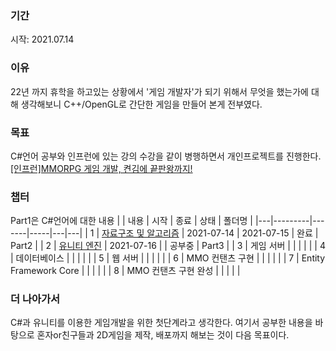 ### 기간
시작: 2021.07.14  
  
### 이유
22년 까지 휴학을 하고있는 상황에서 '게임 개발자'가 되기 위해서 무엇을 했는가에 대해 생각해보니 C++/OpenGL로 간단한 게임을 만들어 본게 전부였다.

### 목표
C#언어 공부와 인프런에 있는 강의 수강을 같이 병행하면서 개인프로젝트를 진행한다.  
[[인프런]MMORPG 게임 개발, 켠김에 끝판왕까지!](https://www.inflearn.com/roadmaps/355)

### 챕터
Part1은 C#언어에 대한 내용
|   | 내용 | 시작 | 종료 | 상태 | 폴더명 |
|---|---------|-------|-----|---|---|
| 1 |  [자료구조 및 알고리즘](./Part2)       | 2021-07-14  | 2021-07-15    | 완료 | Part2  |
| 2 |  [유니티 엔진](./Part3)       |  2021-07-16     |     | 공부중  | Part3  |
| 3 |  게임 서버       |       |     |   |   |
| 4 |  데이터베이스       |       |     |   |   |
| 5 |  웹 서버       |       |     |   |   |
| 6 |  MMO 컨탠츠 구현       |       |     |   |   |
| 7 |  Entity Framework Core       |       |     |   |   |
| 8 |  MMO 컨탠츠 구현 완성       |       |     |   |   |

### 더 나아가서
C#과 유니티를 이용한 게임개발을 위한 첫단계라고 생각한다. 여기서 공부한 내용을 바탕으로 혼자or친구들과 2D게임을 제작, 배포까지 해보는 것이 다음 목표이다.